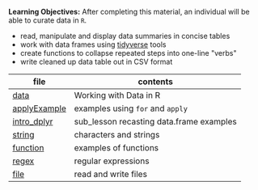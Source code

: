 **Learning Objectives:** After completing this material, an individual will be able to
curate data in `R`.

- read, manipulate and display data summaries in concise tables
- work with data frames using [tidyverse](http://tidyverse.org/) tools
- create functions to collapse repeated steps into one-line "verbs"
- write cleaned up data table out in CSV format

file | contents
---- | --------
[data](data.Rmd) | Working with Data in R
[applyExample](applyExample.Rmd) | examples using `for` and `apply`
[intro_dplyr](intro_dplyr.Rmd) | sub_lesson recasting data.frame examples
[string](string.Rmd) | characters and strings
[function](function.Rmd) | examples of functions
[regex](regex.Rmd) | regular expressions
[file](file.Rmd) | read and write files
